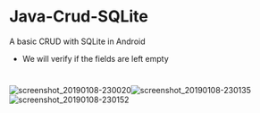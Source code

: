 # Java-Crud-SQLite
A basic CRUD with SQLite in Android
- We will verify if the fields are left empty
#
![screenshot_20190108-230020](https://user-images.githubusercontent.com/25255847/50878037-4bda4d80-139a-11e9-952c-3d1cfdbb2c8a.png)![screenshot_20190108-230135](https://user-images.githubusercontent.com/25255847/50878038-4bda4d80-139a-11e9-9581-a6a0a54f5365.png)![screenshot_20190108-230152](https://user-images.githubusercontent.com/25255847/50878039-4bda4d80-139a-11e9-9916-a64fc0a18c45.png)

